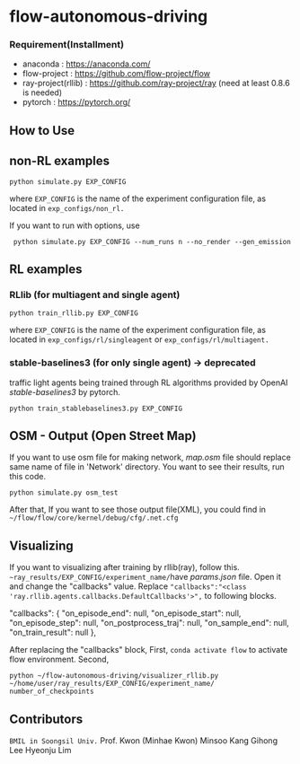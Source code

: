 # flow-autonomous-driving

### Requirement(Installment)

- anaconda : https://anaconda.com/
- flow-project : https://github.com/flow-project/flow
- ray-project(rllib) : https://github.com/ray-project/ray (need at least 0.8.6 is needed)
- pytorch : https://pytorch.org/
## How to Use

## non-RL examples

```shell script
python simulate.py EXP_CONFIG
```

where `EXP_CONFIG` is the name of the experiment configuration file, as located in `exp_configs/non_rl.`

If you want to run with options, use
```shell script
 python simulate.py EXP_CONFIG --num_runs n --no_render --gen_emission
```

## RL examples

### RLlib (for multiagent and single agent)

```shell script
python train_rllib.py EXP_CONFIG
```

where `EXP_CONFIG` is the name of the experiment configuration file, as located in `exp_configs/rl/singleagent` or `exp_configs/rl/multiagent.`

### stable-baselines3 (for only single agent) -> deprecated

traffic light agents being trained through RL algorithms provided by OpenAI _stable-baselines3_ by pytorch.

```shell script
python train_stablebaselines3.py EXP_CONFIG
```

## OSM - Output (Open Street Map)

If you want to use osm file for making network, _map.osm_ file should replace same name of file in 'Network' directory.
You want to see their results, run this code.

```shell script
python simulate.py osm_test
```

After that, If you want to see those output file(XML), you could find in `~/flow/flow/core/kernel/debug/cfg/.net.cfg`


## Visualizing
If you want to visualizing after training by rllib(ray), follow this.
```~ray_results/EXP_CONFIG/experiment_name/```have _params.json_ file.
Open it and change the "callbacks" value.
Replace ```"callbacks":"<class 'ray.rllib.agents.callbacks.DefaultCallbacks'>",``` to following blocks.

"callbacks": {
    "on_episode_end": null,
    "on_episode_start": null,
    "on_episode_step": null,
    "on_postprocess_traj": null,
    "on_sample_end": null,
    "on_train_result": null
  },

After replacing the "callbacks" block, 
First, ```conda activate flow``` to activate flow environment.
Second,
```shell script
python ~/flow-autonomous-driving/visualizer_rllib.py 
~/home/user/ray_results/EXP_CONFIG/experiment_name/ number_of_checkpoints
```

## Contributors
`BMIL in Soongsil Univ.`
Prof. Kwon (Minhae Kwon)
Minsoo Kang
Gihong Lee
Hyeonju Lim